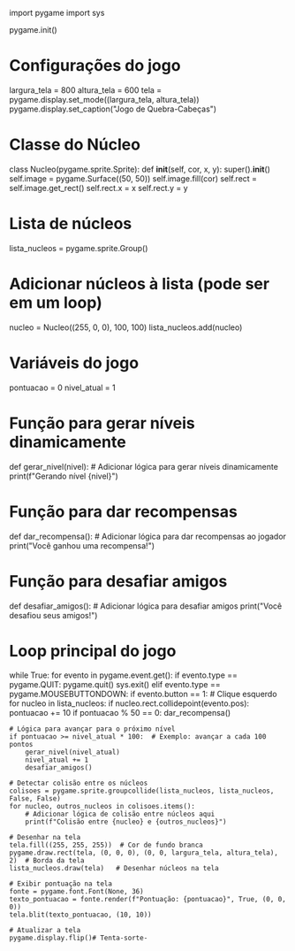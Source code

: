 
import pygame
import sys

pygame.init()

# Configurações do jogo
largura_tela = 800
altura_tela = 600
tela = pygame.display.set_mode((largura_tela, altura_tela))
pygame.display.set_caption("Jogo de Quebra-Cabeças")

# Classe do Núcleo
class Nucleo(pygame.sprite.Sprite):
    def __init__(self, cor, x, y):
        super().__init__()
        self.image = pygame.Surface((50, 50))
        self.image.fill(cor)
        self.rect = self.image.get_rect()
        self.rect.x = x
        self.rect.y = y

# Lista de núcleos
lista_nucleos = pygame.sprite.Group()

# Adicionar núcleos à lista (pode ser em um loop)
nucleo = Nucleo((255, 0, 0), 100, 100)
lista_nucleos.add(nucleo)

# Variáveis do jogo
pontuacao = 0
nivel_atual = 1

# Função para gerar níveis dinamicamente
def gerar_nivel(nivel):
    # Adicionar lógica para gerar níveis dinamicamente
    print(f"Gerando nível {nivel}")

# Função para dar recompensas
def dar_recompensa():
    # Adicionar lógica para dar recompensas ao jogador
    print("Você ganhou uma recompensa!")

# Função para desafiar amigos
def desafiar_amigos():
    # Adicionar lógica para desafiar amigos
    print("Você desafiou seus amigos!")

# Loop principal do jogo
while True:
    for evento in pygame.event.get():
        if evento.type == pygame.QUIT:
            pygame.quit()
            sys.exit()
        elif evento.type == pygame.MOUSEBUTTONDOWN:
            if evento.button == 1:  # Clique esquerdo
                for nucleo in lista_nucleos:
                    if nucleo.rect.collidepoint(evento.pos):
                        pontuacao += 10
                        if pontuacao % 50 == 0:
                            dar_recompensa()

    # Lógica para avançar para o próximo nível
    if pontuacao >= nivel_atual * 100:  # Exemplo: avançar a cada 100 pontos
        gerar_nivel(nivel_atual)
        nivel_atual += 1
        desafiar_amigos()

    # Detectar colisão entre os núcleos
    colisoes = pygame.sprite.groupcollide(lista_nucleos, lista_nucleos, False, False)
    for nucleo, outros_nucleos in colisoes.items():
        # Adicionar lógica de colisão entre núcleos aqui
        print(f"Colisão entre {nucleo} e {outros_nucleos}")

    # Desenhar na tela
    tela.fill((255, 255, 255))  # Cor de fundo branca
    pygame.draw.rect(tela, (0, 0, 0), (0, 0, largura_tela, altura_tela), 2)  # Borda da tela
    lista_nucleos.draw(tela)   # Desenhar núcleos na tela

    # Exibir pontuação na tela
    fonte = pygame.font.Font(None, 36)
    texto_pontuacao = fonte.render(f"Pontuação: {pontuacao}", True, (0, 0, 0))
    tela.blit(texto_pontuacao, (10, 10))

    # Atualizar a tela
    pygame.display.flip()# Tenta-sorte-
